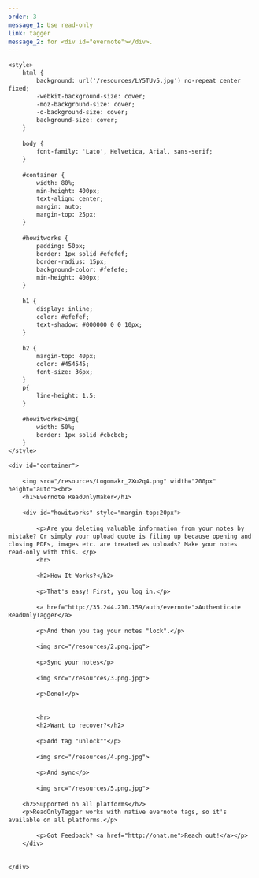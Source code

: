 ```yaml
---
order: 3
message_1: Use read-only
link: tagger
message_2: for <div id="evernote"></div>.
---
```


<html>

<head>
    <link href="https://fonts.googleapis.com/css?family=Lato" rel="stylesheet">

    <style>
        html {
            background: url('/resources/LY5TUv5.jpg') no-repeat center fixed;
            -webkit-background-size: cover;
            -moz-background-size: cover;
            -o-background-size: cover;
            background-size: cover;
        }
        
        body {
            font-family: 'Lato', Helvetica, Arial, sans-serif;
        }
        
        #container {
            width: 80%;
            min-height: 400px;
            text-align: center;
            margin: auto;
            margin-top: 25px;
        }
        
        #howitworks {
            padding: 50px;
            border: 1px solid #efefef;
            border-radius: 15px;
            background-color: #fefefe;
            min-height: 400px;
        }
        
        h1 {
            display: inline;
            color: #efefef;
            text-shadow: #000000 0 0 10px;
        }
        
        h2 {
            margin-top: 40px;
            color: #454545;
            font-size: 36px;
        }
        p{
            line-height: 1.5;
        }

        #howitworks>img{
            width: 50%;
            border: 1px solid #cbcbcb;
        }
    </style>
</head>

<body>


    <div id="container">

        <img src="/resources/Logomakr_2Xu2q4.png" width="200px" height="auto"><br>
        <h1>Evernote ReadOnlyMaker</h1>

        <div id="howitworks" style="margin-top:20px">

            <p>Are you deleting valuable information from your notes by mistake? Or simply your upload quote is filing up because opening and closing PDFs, images etc. are treated as uploads? Make your notes read-only with this. </p>
            <hr>

            <h2>How It Works?</h2>

            <p>That's easy! First, you log in.</p>

            <a href="http://35.244.210.159/auth/evernote">Authenticate ReadOnlyTagger</a>

            <p>And then you tag your notes "lock".</p>

            <img src="/resources/2.png.jpg">
            
            <p>Sync your notes</p>

            <img src="/resources/3.png.jpg">

            <p>Done!</p>
	

            <hr>
            <h2>Want to recover?</h2>
            
            <p>Add tag "unlock""</p>

            <img src="/resources/4.png.jpg">

            <p>And sync</p>

            <img src="/resources/5.png.jpg">

		<h2>Supported on all platforms</h2>
		<p>ReadOnlyTagger works with native evernote tags, so it's available on all platforms.</p>

            <p>Got Feedback? <a href="http://onat.me">Reach out!</a></p>
        </div>


    </div>


</body>

</html>
